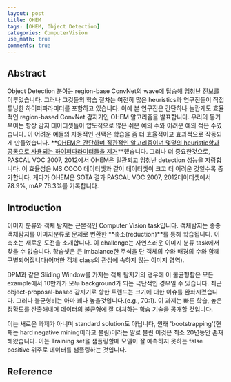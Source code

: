 ```yaml
---
layout: post
title: OHEM
tags: [OHEM, Object Detection]
categories: ComputerVision
use_math: true
comments: true
---
```


## Abstract

Object Detection 분야는 region-base ConvNet의 wave에 탑승해 엄청난 진보를 이루었습니다. 그러나 그것들의 학습 절차는 여전히 많은 heuristics과 연구진들이 직접 튜닝한 하이퍼파라미터를 포함하고 있습니다. 이에 본 연구진은 간단하나 놀랍게도 효율적인 region-based ConvNet 감지기인 OHEM 알고리즘을 발표합니다. 우리의 동기부여는 항상 감지 데이터셋들이 압도적으로 많은 쉬운 예의 수와 어려운 예의 적은 수였습니다. 이 어려운 예들의 자동적인 선택은 학습을 좀 더 효율적이고 효과적으로 작동되게 만들었습니다. **<u>OHEM은 간단하며 직관적인 알고리즘이며 몇몇의 heuristic함과 공통으로 사용되는 하이퍼파라미터들을 제거</u>**했습니다. 그러나 더 중요한것으로, PASCAL VOC 2007, 2012에서 OHEM은 일관되고 엄청난 detection 성능을 자랑합니다. 이 효율성은 MS COCO 데이터셋과 같이 데이터셋이 크고 더 어려운 것일수록 증가합니다. 게다가 OHEM은 SOTA 결과 PASCAL VOC 2007, 2012데이터셋에서 78.9%, mAP 76.3%를 기록합니다.

## Introduction

이미지 분류와 객체 탐지는 근본적인 Computer Vision task입니다. 객체탐지는 종종 객체탐지를 이미지분류로 문제로 변환한 **축소(reduction)**를 통해 학습됩니다. 이 축소는 새로운 도전을 소개합니다. 이 challenge는 자연스러운 이미지 분류 task에서 찾을 수 없습니다. 학습셋은 큰 imbalance한 주석을 단 객체의 수와 배경의 수와 함께 구별되어집니다(어떠한 객체 class의 관심에 속하지 않는 이미지 영역). 

DPM과 같은 Sliding Window를 가지는 객체 탐지기의 경우에 이 불균형함은 모든 example에서 10만개가 모두 background가 되는 극단적인 경우일 수 있습니다. 최근 object-proposal-based 감지기로 향한 트렌드는 크기에 대한 이슈를 완화시켰습니다. 그러나 불균형비는 아마 꽤나 높을것입니다.(e.g., 70:1). 이 과제는 빠른 학습, 높은 정확도를 산출해내며 데이터의 불균형에 잘 대처하는 학습 기술을 공개할 것입니다.

이는 새로운 과제가 아니며 standard solution도 아닙니다, 원래 'bootstrapping'(현재는 hard negative mining이라고 불림)이라는 말로 불린 이것은 최소 20년동안 존재해왔습니다. 이는 Training set을 샘플링할때 모델이 잘 예측하지 못하는 false positive 위주로 데이터를 샘플링하는 것입니다. 

## 


## Reference


